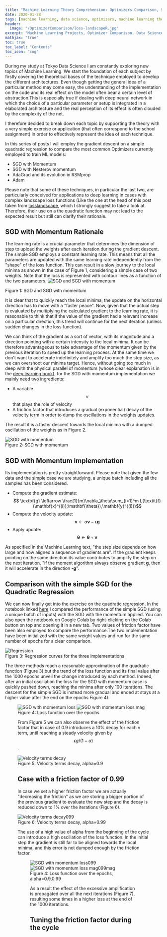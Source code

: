 ```yaml
---
title: "Machine Learning Theory Comprehension: Optimizers Comparison, SGD with Momentum"                
date: 2020-01-28
tags: [machine learning, data science, optimizers, machine learning theory]
header:
  image: "/OptimizerComparison/loss-landscapeR.jpg"
excerpt: "Machine Learning Projects, Optimizer Comparison, Data Science"
mathjax: "true"
toc: true
toc_label: "Contents"
toc_icon: "cog"
---
```


During my study at Tokyo Data Science I am constantly exploring new topics of Machine Learning. We start the foundation of each subject by firstly covering the theoretical bases of the technique employed to develop the different architectures. Even though getting the general idea of a particular method may come easy, the understanding of the implementation on the code and its real effect on the model often bear a certain level of abstraction.This is especially true if dealing with deep neural network in which the choice of a particular parameter or setup is integrated in a elaborated architecture and the real perception of its effect is often clouded by the complexity of the net.

I therefore decided to break down each topic by supporting the theory with a very simple exercise or application (that often correspond to the school assignment) in order to effectively represent the idea of each technique.

In this series of posts I will employ the gradient descent on a simple quadratic regression to compare the most common Optimizers currently employed to train ML models:

* SGD with Momentum
* SGD with Nesterov momentum
* AdaGrad and its evolution in RSMprop
* Adam   

Please note that some of these techniques, in particular the last two, are particularly conceived for applications to deep learning in cases with complex landscape loss functions (Like the one at the head of this post taken from [losslandscape](https://losslandscape.com/), which I strongly suggest to take a look at. Therefore, their use on a the quadratic function may not lead to the expected result but still can clarify their rationale.


## SGD with Momentum Rationale

The learning rate is a crucial parameter that determines the dimension of step to upload the weights after each iteration during the gradient descent. The simple SGD employs a constant learning rate. This means that all the parameters are updated with the same learning rate independently from the "shape" of the loss function. This can result in a slow journey to the local minima as shown in the case of Figure 1, considering a simple case of two weights. Note that the loss is represented with contour lines as a function of the two parameters.
<img src="{{ site.url }}{{ site.baseurl }}/OptimizerComparison/MomentumandSGD.png" alt="SGD and SGD with momentum">
<figcaption>Figure 1: SGD and SGD with momentum</figcaption>

It is clear that to quickly reach the local minima, the update on the horizontal direction has to move with a "faster peace". Now, given that the actual step is evaluated by multiplying the calculated gradient to the learning rate, it is reasonable to think that if the value of the gradient had a relevant increase on a particular direction, this trend will continue for the next iteration (unless sudden changes in the loss function).

We can think of the gradient as a sort of vector, with its magnitude and a direction pointing with a certain intensity to the local minima. It can be therefore advantageous to take advantage of the momentum given by the previous iteration to speed up the learning process. At the same time we don't want to accelerate indefinitely and amplify too much the step size, as we can overshoot our minima target. Hence, without going too much in deep with the physical parallel of momentum (whose clear explanation is in the [deep learning book](http://www.deeplearningbook.org/contents/optimization.html)), for the SGD with momentum implementation we mainly need two ingredients:

- A variable $$v$$ that plays the role of velocity
- A friction factor that introduces a gradual (exponential) decay of the velocity term in order to dump the oscillations in the weights updates.

The result it is a faster descent towards the local minima with a dumped oscillation of the weights as in Figure 2.

<img src="{{ site.url }}{{ site.baseurl }}/OptimizerComparison/Momentum.png" alt="SGD with momentum" class="align-center">
<figcaption>Figure 2: SGD with momentum</figcaption>

## SGD with Momentum implementation

Its implementation is pretty straightforward. Please note that given the few data and the simple case we are studying, a unique batch including all the samples has been considered.

* Compute the gradient estimate:
$$ \textbf{g} \leftarrow \frac{1}{m}\nabla_\theta\sum_{i=1}^m L(\textit{f} (\mathbf{x}^{(i)};\mathbf{\theta}),\mathbf{y}^{(i)})$$
* Compute the velocity update:
$$ \textbf{v} \leftarrow \alpha\textbf{v}-\epsilon\textbf{g}$$
* Apply update:
$$ \mathbf{\theta} \leftarrow \mathbf{\theta}+\textbf{v}$$

As specified in the Machine Learning text, "the step size depends on how large and how aligned a sequence of gradients are". If the gradient keeps pointing on the same direction its value contributes to amplify the step on the next iteration, "if the moment algorithm always observe gradient **g**, then it will accelerate in the direction **-g**".

## Comparison with the simple SGD for the Quadratic Regression

We can now finally get into the exercise on the quadratic regression. In the notebook linked [here](https://github.com/DavideDaz/TokyoDataScience/blob/master/Assignments/Gradient%20Descent%20Assignment/Basis%20Neural%20Network%20-%20Quadratic%20-%20SGD%20with%20momentum.ipynb) I compared the performance of the simple SGD (using a unique batch of inputs) with the SGD with the momentum applied. You can also open the notebook on Google Colab by right-clicking on the Colab button on top and opening it in a new tab. Two values of friction factor have been also employed to compare the performance.The two implementation have been initialized with the same weight values and run for the same number of epochs for a clear comparison.

<img src="{{ site.url }}{{ site.baseurl }}/OptimizerComparison/momentum_reg.png" alt="Regression" class="align-center">
<figcaption>Figure 3: Regression curves for the three implementations</figcaption>

The three methods reach a reasonable approximation of the quadratic function (Figure 3) but the trend of the loss function and its final value after the 1000 epochs unveil the change introduced by each method. Indeed, after an initial oscillation the loss for the SGD with momentum case is quickly pushed down, reaching the minima after only 100 iterations. The descent for the simple SGD is instead more gradual and ended at stays at a higher value after the end on the epochs Figure 4).

<figure class="half full">
<img src="{{ site.url }}{{ site.baseurl }}/OptimizerComparison/loss_mom.png" alt="SGD with momentum loss">
<img src="{{ site.url }}{{ site.baseurl }}/OptimizerComparison/loss_mom_mag.png" alt="SGD with momentum loss mag">
<figcaption>Figure 4: Loss function over the epochs</figcaption>

From Figure 5 we can also observe the effect of the friction factor that in case of 0.9 introduces a 10% decay for each v term, until reaching a steady velocity given by $$\epsilon g/(1-\alpha)$$.


<img src="{{ site.url }}{{ site.baseurl }}/OptimizerComparison/velocities.png" alt="Velocity terms decay">
<figcaption>Figure 5: Velocity terms decay, alpha=0.9</figcaption>


## Case with a friction factor of 0.99

In case we set a higher friction factor we are actually "decreasing the friction" as we are storing a bigger portion of the previous gradient to evaluate the new step and the decay is reduced down to 1% over the iterations (Figure 6).

<img src="{{ site.url }}{{ site.baseurl }}/OptimizerComparison/velocities099.png" alt="Velocity terms decay099">
<figcaption>Figure 6: Velocity terms decay, alpha=0.99</figcaption>

The use of a high value of alpha from the beginning of the cycle can introduce a high oscillation of the loss function. In the initial step the gradient is still far to be aligned towards the local minima, and this error is not dumped enough by the friction factor.

<figure class="half full">
<img src="{{ site.url }}{{ site.baseurl }}/OptimizerComparison/loss099.png" alt="SGD with momentum loss099">
<img src="{{ site.url }}{{ site.baseurl }}/OptimizerComparison/loss099_mag.png" alt="SGD with momentum loss mag099mag">
<figcaption>Figure 4: Loss function over the epochs, alpha=0.9,0.99</figcaption>

As a result the effect of the excessive amplification is propagated over all the next iterations (Figure 7), resulting some times in a higher loss at the end of the 1000 iterations.


## Tuning the friction factor during the cycle
